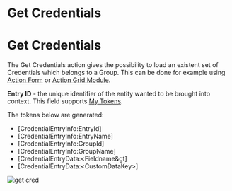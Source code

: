 # Get Credentials

# Get Credentials

The Get Credentials action gives the possibility to load an existent set of Credentials which belongs to a Group. This can be done for example using [Action Form](//www.dnnsharp.com/dnn/modules/action-form-builder) or [Action Grid Module](//www.dnnsharp.com/dnn/modules/action-grid-table-data).

**Entry ID** - the unique identifier of the entity wanted to be brought into context. This field supports [My Tokens](http://www.dnnsharp.com/dnn/modules/my-custom-tokens).

The tokens below are generated:

* \[CredentialEntryInfo:EntryId\]
* \[CredentialEntryInfo:EntryName\]
* \[CredentialEntryInfo:GroupId\]
* \[CredentialEntryInfo:GroupName\]
* \[CredentialEntryData:&lt;Fieldname&gt\]
* \[CredentialEntryData:&lt;CustomDataKey&gt;\]

![get cred](http://static.dnnsharp.com/documentation/get_credential.png)
